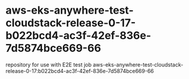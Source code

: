 # aws-eks-anywhere-test-cloudstack-release-0-17-b022bcd4-ac3f-42ef-836e-7d5874bce669-66
repository for use with E2E test job aws-eks-anywhere-test-cloudstack-release-0-17:b022bcd4-ac3f-42ef-836e-7d5874bce669-66
